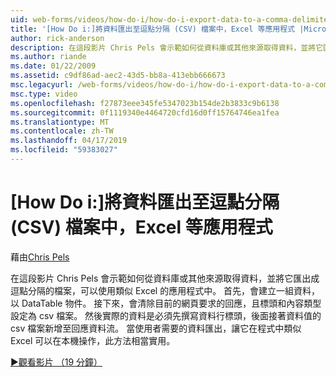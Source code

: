 ```yaml
---
uid: web-forms/videos/how-do-i/how-do-i-export-data-to-a-comma-delimited-csv-file-for-an-application-like-excel
title: '[How Do i:]將資料匯出至逗點分隔 (CSV) 檔案中，Excel 等應用程式 |Microsoft Docs'
author: rick-anderson
description: 在這段影片 Chris Pels 會示範如何從資料庫或其他來源取得資料，並將它匯出成逗點分隔的檔案，可用於應用程式 li...
ms.author: riande
ms.date: 01/22/2009
ms.assetid: c9df86ad-aec2-43d5-bb8a-413ebb666673
msc.legacyurl: /web-forms/videos/how-do-i/how-do-i-export-data-to-a-comma-delimited-csv-file-for-an-application-like-excel
msc.type: video
ms.openlocfilehash: f27873eee345fe5347023b154de2b3833c9b6138
ms.sourcegitcommit: 0f1119340e4464720cfd16d0ff15764746ea1fea
ms.translationtype: MT
ms.contentlocale: zh-TW
ms.lasthandoff: 04/17/2019
ms.locfileid: "59383027"
---
```

# <a name="how-do-i-export-data-to-a-comma-delimited-csv-file-for-an-application-like-excel"></a>[How Do i:]將資料匯出至逗點分隔 (CSV) 檔案中，Excel 等應用程式

藉由[Chris Pels](https://twitter.com/chrispels)

在這段影片 Chris Pels 會示範如何從資料庫或其他來源取得資料，並將它匯出成逗點分隔的檔案，可以使用類似 Excel 的應用程式中。 首先，會建立一組資料，以 DataTable 物件。 接下來，會清除目前的網頁要求的回應，且標頭和內容類型設定為 csv 檔案。 然後實際的資料是必須先撰寫資料行標頭，後面接著資料值的 csv 檔案新增至回應資料流。 當使用者需要的資料匯出，讓它在程式中類似 Excel 可以在本機操作，此方法相當實用。

[&#9654;觀看影片 （19 分鐘）](https://channel9.msdn.com/Blogs/ASP-NET-Site-Videos/how-do-i-export-data-to-a-comma-delimited-csv-file-for-an-application-like-excel)
